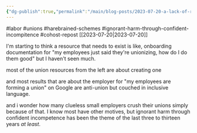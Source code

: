 ```yaml
---
{"dg-publish":true,"permalink":"/main/blog-posts/2023-07-20-a-lack-of-resources-to-deal-with-unions-for-employers-who-actually-want-them/","noteIcon":""}
---
```


#labor #unions #harebrained-schemes #ignorant-harm-through-confident-incompitence #cohost-repost
[[2023-07-20\|2023-07-20]]

I'm starting to think a resource that needs to exist is like, onboarding documentation for "my employees just said they're unionizing, how do I do them good" but I haven't seen much.

most of the union resources from the left are about creating one

and most results that are about the employer for "my employees are forming a union" on Google are anti-union but couched in inclusive language.

and i wonder how many clueless small employers crush their unions simply because of that. I know most have other motives, but ignorant harm through confident incompetence has been the theme of the last three to thirteen years _at least_.
